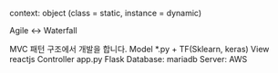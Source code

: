 context: object (class = static, instance = dynamic)

Agile <-> Waterfall

MVC 패턴 구조에서 개발을 합니다.
Model *.py + TF(Sklearn, keras)
View reactjs
Controller app.py Flask
Database: mariadb
Server: AWS